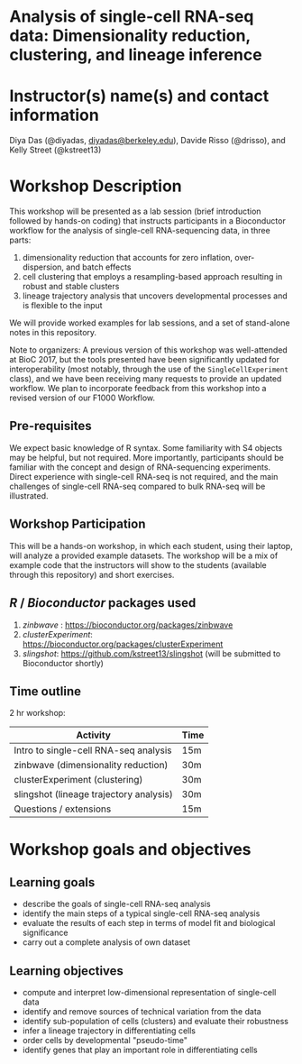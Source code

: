 # Analysis of single-cell RNA-seq data: Dimensionality reduction, clustering, and lineage inference

# Instructor(s) name(s) and contact information
Diya Das (@diyadas, diyadas@berkeley.edu), Davide Risso (@drisso), and Kelly Street (@kstreet13)

# Workshop Description

This workshop will be presented as a lab session (brief introduction followed by hands-on coding)
that instructs participants in a Bioconductor workflow for the analysis of single-cell RNA-sequencing data, in three parts:
1. dimensionality reduction that accounts for zero inflation, over-dispersion, and batch effects
2. cell clustering that employs a resampling-based approach resulting in robust and stable clusters
3. lineage trajectory analysis that uncovers developmental processes and is flexible to the input

We will provide worked examples for lab sessions, and a set of stand-alone notes in this repository.

Note to organizers: A previous version of this workshop was well-attended at BioC 2017,
but the tools presented have been significantly updated for
interoperability (most notably, through the use of the `SingleCellExperiment` class), and we have been receiving many requests to provide an
updated workflow. We plan to incorporate feedback from this workshop into a revised version of our F1000 Workflow.

## Pre-requisites

We expect basic knowledge of R syntax. Some familiarity with S4 objects may be helpful, but not required.
More importantly, participants should be familiar with the concept and design of RNA-sequencing experiments. Direct experience with single-cell RNA-seq is not required, and the main challenges of single-cell RNA-seq compared to bulk RNA-seq will be illustrated.

## Workshop Participation

This will be a hands-on workshop, in which each student, using their laptop, will analyze a provided example datasets. The workshop will be a mix of example code that the instructors will show to the students (available through this repository) and short exercises.

## _R_ / _Bioconductor_ packages used

1. _zinbwave_ : https://bioconductor.org/packages/zinbwave
2. _clusterExperiment_: https://bioconductor.org/packages/clusterExperiment
3. _slingshot_: https://github.com/kstreet13/slingshot (will be submitted to Bioconductor shortly)

## Time outline

2 hr workshop:

| Activity                                   | Time |
|--------------------------------------------|------|
| Intro to single-cell RNA-seq analysis      | 15m  |
| zinbwave (dimensionality reduction)        | 30m  |
| clusterExperiment (clustering)             | 30m  |
| slingshot (lineage trajectory analysis)    | 30m  |
| Questions / extensions                     | 15m  |

# Workshop goals and objectives

## Learning goals

* describe the goals of single-cell RNA-seq analysis 
* identify the main steps of a typical single-cell RNA-seq analysis
* evaluate the results of each step in terms of model fit and biological significance
* carry out a complete analysis of own dataset

## Learning objectives

* compute and interpret low-dimensional representation of single-cell data
* identify and remove sources of technical variation from the data
* identify sub-population of cells (clusters) and evaluate their robustness
* infer a lineage trajectory in differentiating cells
* order cells by developmental "pseudo-time"
* identify genes that play an important role in differentiating cells 

